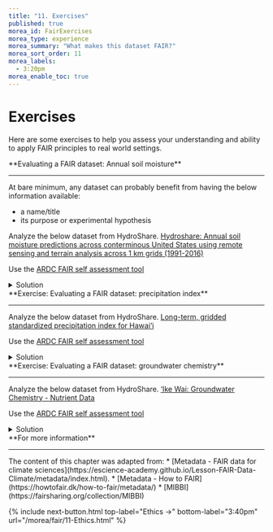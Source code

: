 ```yaml
---
title: "11. Exercises"
published: true
morea_id: FairExercises
morea_type: experience
morea_summary: "What makes this dataset FAIR?"
morea_sort_order: 11
morea_labels:
  - 3:20pm
morea_enable_toc: true
---
```


# Exercises

Here are some exercises to help you assess your understanding and ability to apply FAIR principles to real world settings. 

<div class="alert alert-secondary" role="alert" markdown="1">
<i class="fa-solid fa-user-pen fa-xl"></i>  **Evaluating a FAIR dataset: Annual soil moisture**
<hr/>

At bare minimum, any dataset can probably benefit from having the below information available:

- a name/title
- its purpose or experimental hypothesis

Analyze the below dataset from HydroShare.
[Hydroshare: Annual soil moisture predictions across conterminous United States using remote sensing and terrain analysis across 1 km grids (1991-2016)](https://www.hydroshare.org/resource/b8f6eae9d89241cf8b5904033460af61/)

Use the [ARDC FAIR self assessment tool](https://ardc.edu.au/resources/aboutdata/fair-data/fair-self-assessment-tool/)
<details>
  <summary>Solution</summary>
Solutions will probably contain the following:

<ul>
<li>Findable: mostly FAIR </li>
<li>Accessible: mostly FAIR </li>
<li>Interoperable: mostly FAIR</li>
<li> Reusable: mostly FAIR </li>
</ul>

</details>
</div>


<div class="alert alert-secondary" role="alert" markdown="1">
<i class="fa-solid fa-user-pen fa-xl"></i>  **Exercise: Evaluating a FAIR dataset: precipitation index**
<hr/>

Analyze the below dataset from HydroShare.
[Long-term, gridded standardized precipitation index for Hawai‘i](https://ikewai.org/data/?dd=3737090897300090390-242ac1110-0001-012)

Use the [ARDC FAIR self assessment tool](https://ardc.edu.au/resources/aboutdata/fair-data/fair-self-assessment-tool/)

<details>
  <summary>Solution</summary>
Solutions will probably contain the following:

<ul>
<li>Findable: mostly FAIR </li>
<li>Accessible: mostly FAIR </li>
<li>Interoperable: mostly FAIR</li>
<li> Reusable: mostly FAIR </li>
</ul>

</details>
</div>


<div class="alert alert-secondary" role="alert" markdown="1">
<i class="fa-solid fa-user-pen fa-xl"></i>  **Exercise: Evaluating a FAIR dataset: groundwater chemistry**
<hr/>

Analyze the below dataset from HydroShare.
[‘Ike Wai: Groundwater Chemistry - Nutrient Data](https://ikewai.org/groundwater-chemistry-nutrient-data/)

Use the [ARDC FAIR self assessment tool](https://ardc.edu.au/resources/aboutdata/fair-data/fair-self-assessment-tool/)

<details>
  <summary>Solution</summary>
Solutions will probably contain the following:

<ul>
<li>Findable: mostly FAIR </li>
<li>Accessible: mostly FAIR </li>
<li>Interoperable: mostly FAIR</li>
<li> Reusable: mostly FAIR </li>
</ul>

</details>
</div>

<div class="alert alert-info" role="alert" markdown="1">
<i class="fa-solid fa-circle-info fa-xl"></i> **For more information**
<hr/>
The content of this chapter was adapted from:
* [Metadata - FAIR data for climate sciences](https://escience-academy.github.io/Lesson-FAIR-Data-Climate/metadata/index.html).
* [Metadata - How to FAIR](https://howtofair.dk/how-to-fair/metadata/)
* [MIBBI](https://fairsharing.org/collection/MIBBI)
</div>

{% include next-button.html top-label="Ethics ->" bottom-label="3:40pm" url="/morea/fair/11-Ethics.html" %}
